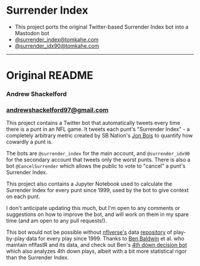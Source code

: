 # Surrender Index 
- This project ports the original Twitter-based Surrender Index bot into a Mastodon bot
- [@surrender_index@tomkahe.com](https://tomkahe.com/@surrender_index)
- [@surrender_idx90@tomkahe.com](https://tomkahe.com/@surrender_idx90)




---
# Original README
### Andrew Shackelford 
### andrewshackelford97@gmail.com

This project contains a Twitter bot that automatically tweets every time there is a punt in an NFL game. It tweets each punt's "Surrender Index" - a completely arbitrary metric created by SB Nation's [Jon Bois](https://twitter.com/jon_bois) to quantify how cowardly a punt is.

The bots are `@surrender_index` for the main account, and `@surrender_idx90` for the secondary account that tweets only the worst punts. There is also a bot `@CancelSurrender` which allows the public to vote to "cancel" a punt's Surrender Index.

This project also contains a Jupyter Notebook used to calculate the Surrender Index for every punt since 1999, used by the bot to give context on each punt.

I don't anticipate updating this much, but I'm open to any comments or suggestions on how to improve the bot, and will work on them in my spare time (and am open to any pull requests!).  

This bot would not be possible without [nflverse's](https://github.com/nflverse) data [repository](https://github.com/nflverse/nflfastR-data) of play-by-play data for every play since 1999. Thanks to [Ben Baldwin](https://twitter.com/benbbaldwin) et al. who maintain nflfastR and its data, and check out Ben's [4th down decision bot](https://twitter.com/ben_bot_baldwin) which also analyzes 4th down plays, albeit with a bit more statistical rigor than the Surrender Index.
